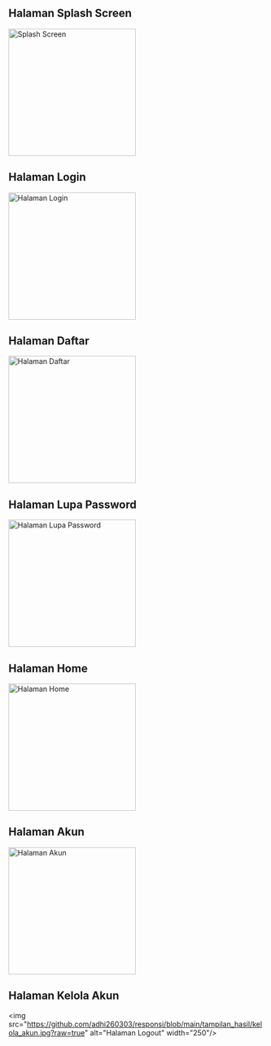 ## Halaman Splash Screen
<img src="https://github.com/adhi260303/responsi/blob/main/tampilan_hasil/splashscreen.jpg?raw=true" alt="Splash Screen" width="250"/>

## Halaman Login
<img src="https://github.com/adhi260303/responsi/blob/main/tampilan_hasil/login.jpg?raw=true" alt="Halaman Login" width="250"/>

## Halaman Daftar
<img src="https://github.com/adhi260303/responsi/blob/main/tampilan_hasil/daftar.jpg?raw=true" alt="Halaman Daftar" width="250"/>

## Halaman Lupa Password
<img src="https://github.com/adhi260303/responsi/blob/main/tampilan_hasil/lupa_password.jpg?raw=true" alt="Halaman Lupa Password" width="250"/>

## Halaman Home
<img src="https://github.com/adhi260303/responsi/blob/main/tampilan_hasil/home.jpg?raw=true" alt="Halaman Home" width="250"/>

## Halaman Akun
<img src="https://github.com/adhi260303/responsi/blob/main/tampilan_hasil/akun.jpg?raw=true" alt="Halaman Akun" width="250"/>

## Halaman Kelola Akun
<img src="https://github.com/adhi260303/responsi/blob/main/tampilan_hasil/kelola_akun.jpg?raw=true" alt="Halaman Logout" width="250"/>
